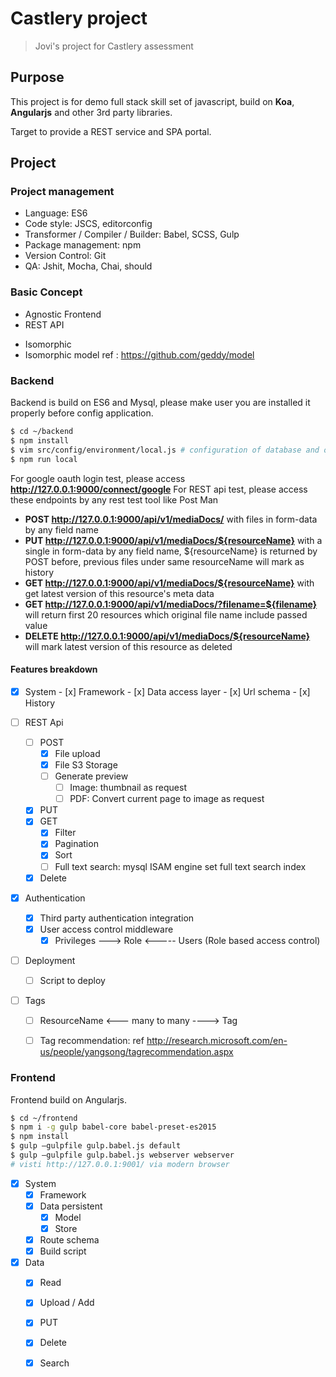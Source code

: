 # Castlery project

> Jovi's project for Castlery assessment

## Purpose

This project is for demo full stack skill set of javascript, build on **Koa**, **Angularjs** and other 3rd party libraries. 

Target to provide a REST service and SPA portal.

## Project

### Project management
* Language: ES6
* Code style: JSCS, editorconfig
* Transformer / Compiler / Builder: Babel, SCSS, Gulp
* Package management: npm
* Version Control: Git
* QA: Jshit, Mocha, Chai, should


### Basic Concept
* Agnostic Frontend
* REST API
- Isomorphic
 - Isomorphic model ref : https://github.com/geddy/model


### Backend

Backend is build on ES6 and Mysql, please make user you are installed it properly before config application.

```bash
$ cd ~/backend
$ npm install 
$ vim src/config/environment/local.js # configuration of database and other service like Amazon S3, google oauth
$ npm run local
```

For google oauth login test, please access **http://127.0.0.1:9000/connect/google**
For REST api test, please access these endpoints by any rest test tool like Post Man 
* **POST http://127.0.0.1:9000/api/v1/mediaDocs/** with files in form-data by any field name
* **PUT http://127.0.0.1:9000/api/v1/mediaDocs/${resourceName}** with a single in form-data by any field name, ${resourceName} is returned by POST before, previous files under same resourceName will mark as history
* **GET http://127.0.0.1:9000/api/v1/mediaDocs/${resourceName}** with get latest version of this resource's meta data
* **GET http://127.0.0.1:9000/api/v1/mediaDocs/?filename=${filename}** will return first 20 resources which original file name include passed value
* **DELETE http://127.0.0.1:9000/api/v1/mediaDocs/${resourceName}** will mark latest version of this resource as deleted

#### Features breakdown
  - [x]  System 
    - [x] Framework 
    - [x] Data access layer 
    - [x] Url schema
    - [x] History
  
  - [ ] REST Api
      - [ ] POST
          - [x] File upload 
          - [x] File S3 Storage
          - [ ] Generate preview
              - [ ] Image: thumbnail as request
              - [ ] PDF: Convert current page to image as request
      - [x] PUT 
      - [x] GET 
        - [x] Filter 
        - [x] Pagination 
        - [x] Sort 
        - [ ] Full text search: mysql ISAM engine set full text search index
      - [x] Delete 
 
  - [x] Authentication
    - [x] Third party authentication integration
    - [x] User access control middleware
      - [x] Privileges ---> Role <----- Users (Role based access control) 
    
  - [ ] Deployment
    - [ ] Script to deploy
    
  - [ ] Tags
    - [ ] ResourceName <--- many to many ----> Tag
    - [ ] Tag recommendation: ref http://research.microsoft.com/en-us/people/yangsong/tagrecommendation.aspx


### Frontend

Frontend build on Angularjs. 

```bash
$ cd ~/frontend
$ npm i -g gulp babel-core babel-preset-es2015
$ npm install 
$ gulp —gulpfile gulp.babel.js default
$ gulp —gulpfile gulp.babel.js webserver webserver
# visti http://127.0.0.1:9001/ via modern browser 
```
 
 - [x] System
    - [x] Framework
    - [x] Data persistent
      - [x] Model
      - [x] Store
    - [x] Route schema 
    - [x] Build script 

 - [x] Data
   - [x] Read
   - [x] Upload / Add
   - [x] PUT
   - [x] Delete
   - [x] Search
    
 
    
